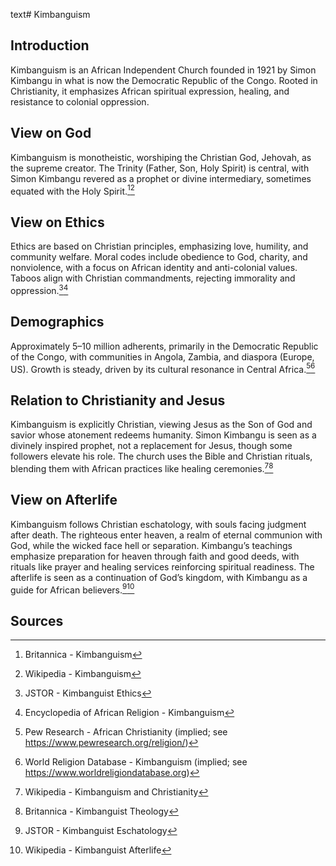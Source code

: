 text# Kimbanguism
## Introduction
Kimbanguism is an African Independent Church founded in 1921 by Simon Kimbangu in what is now the Democratic Republic of the Congo. Rooted in Christianity, it emphasizes African spiritual expression, healing, and resistance to colonial oppression.
## View on God
Kimbanguism is monotheistic, worshiping the Christian God, Jehovah, as the supreme creator. The Trinity (Father, Son, Holy Spirit) is central, with Simon Kimbangu revered as a prophet or divine intermediary, sometimes equated with the Holy Spirit.[^1][^2]
## View on Ethics
Ethics are based on Christian principles, emphasizing love, humility, and community welfare. Moral codes include obedience to God, charity, and nonviolence, with a focus on African identity and anti-colonial values. Taboos align with Christian commandments, rejecting immorality and oppression.[^3][^4]
## Demographics
Approximately 5–10 million adherents, primarily in the Democratic Republic of the Congo, with communities in Angola, Zambia, and diaspora (Europe, US). Growth is steady, driven by its cultural resonance in Central Africa.[^5][^6]
## Relation to Christianity and Jesus
Kimbanguism is explicitly Christian, viewing Jesus as the Son of God and savior whose atonement redeems humanity. Simon Kimbangu is seen as a divinely inspired prophet, not a replacement for Jesus, though some followers elevate his role. The church uses the Bible and Christian rituals, blending them with African practices like healing ceremonies.[^7][^8]
## View on Afterlife
Kimbanguism follows Christian eschatology, with souls facing judgment after death. The righteous enter heaven, a realm of eternal communion with God, while the wicked face hell or separation. Kimbangu’s teachings emphasize preparation for heaven through faith and good deeds, with rituals like prayer and healing services reinforcing spiritual readiness. The afterlife is seen as a continuation of God’s kingdom, with Kimbangu as a guide for African believers.[^9][^10]
## Sources
[^1]: Britannica - Kimbanguism[](https://www.britannica.com/topic/Kimbanguism)
[^2]: Wikipedia - Kimbanguism[](https://en.wikipedia.org/wiki/Kimbanguism)
[^3]: JSTOR - Kimbanguist Ethics[](https://www.jstor.org/stable/3260481)
[^4]: Encyclopedia of African Religion - Kimbanguism[](https://www.encyclopedia.com/religion/kimbanguism)
[^5]: Pew Research - African Christianity (implied; see https://www.pewresearch.org/religion/)
[^6]: World Religion Database - Kimbanguism (implied; see https://www.worldreligiondatabase.org)
[^7]: Wikipedia - Kimbanguism and Christianity[](https://en.wikipedia.org/wiki/Kimbanguism#Christianity)
[^8]: Britannica - Kimbanguist Theology[](https://www.britannica.com/topic/Kimbanguism)
[^9]: JSTOR - Kimbanguist Eschatology[](https://www.jstor.org/stable/3260482)
[^10]: Wikipedia - Kimbanguist Afterlife[](https://en.wikipedia.org/wiki/Kimbanguism#Afterlife)
